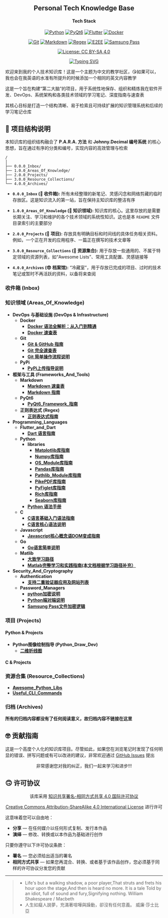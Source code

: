 <div align = "center">
    <h2> Personal Tech Knowledge Base </h2>
</div>

<div align="center">

  <h4> Tech Stack </h4>
  <p>
    <a href="https://www.python.org"><img alt="Python" src="https://img.shields.io/badge/Python-3776AB?style=for-the-badge&logo=python&logoColor=white"></a>
    <a href="https://riverbankcomputing.com/software/pyqt/intro"><img alt="PyQt6" src="https://img.shields.io/badge/PyQt6-41CD52?style=for-the-badge&logo=qt&logoColor=white"></a>
    <a href="https://flutter.dev"><img alt="Flutter" src="https://img.shields.io/badge/Flutter-02569B?style=for-the-badge&logo=flutter&logoColor=white"></a>
    <a href="https://www.docker.com/"><img alt="Docker" src="https://img.shields.io/badge/Docker-2496ED?style=for-the-badge&logo=docker&logoColor=white"></a>
  </p>
  <p>
    <a href="https://git-scm.com/"><img alt="Git" src="https://img.shields.io/badge/Git-F05032?style=for-the-badge&logo=git&logoColor=white"></a>
    <a href="https://www.markdownguide.org/"><img alt="Markdown" src="https://img.shields.io/badge/Markdown-000000?style=for-the-badge&logo=markdown&logoColor=white"></a>
    <a href="https://en.wikipedia.org/wiki/Regular_expression"><img alt="Regex" src="https://img.shields.io/badge/Regex-E74C3C?style=for-the-badge"></a>
    <a href="https://zh.wikipedia.org/wiki/%E7%AB%AF%E5%88%B0%E7%AB%AF%E5%8A%A0%E5%AF%86"><img alt="E2EE" src="https://img.shields.io/badge/E2EE-2ECC71?style=for-the-badge&logo=lock&logoColor=white"></a>
    <a href="https://www.samsung.com/global/galaxy/apps/samsung-pass/"><img alt="Samsung Pass" src="https://img.shields.io/badge/Samsung%20Pass-1428A0?style=for-the-badge&logo=samsung&logoColor=white"></a>
  </p>
  <p>
    <!-- <a href="https://github.com/EldricArlo/Forge/stargazers"><img alt="GitHub Stars" src="https://img.shields.io/github/stars/EldricArlo/Forge?style=for-the-badge&logo=github&logoColor=white"></a> -->
    <!-- <a href="https://github.com/EldricArlo/Forge/network/members"><img alt="GitHub Forks" src="https://img.shields.io/github/forks/EldricArlo/Forge?style=for-the-badge&logo=github&logoColor=white"></a> -->
    <!-- <a href="https://github.com/EldricArlo/Forge/watchers"><img alt="GitHub Watchers" src="https://img.shields.io/github/watchers/EldricArlo/Forge?style=for-the-badge&logo=github&logoColor=white"></a> -->
    <!-- <a href="https://github.com/EldricArlo/Forge/issues"><img alt="GitHub Issues" src="https://img.shields.io/github/issues/EldricArlo/Forge?style=for-the-badge&logo=github&logoColor=white"></a> -->
    <!-- <a href="https://github.com/EldricArlo/Forge/pulls"><img alt="GitHub Pull Requests" src="https://img.shields.io/github/issues-pr/EldricArlo/Forge?style=for-the-badge&logo=github&logoColor=white"></a> -->
    <a href="https://github.com/EldricArlo/Forge/blob/main/LICENSE"><img alt="License: CC BY-SA 4.0" src="https://img.shields.io/badge/License-CC%20BY--SA%204.0-lightgrey.svg?style=for-the-badge"></a>
     <!-- <a href="https://github.com/EldricArlo/Forge/graphs/commit-activity"><img alt="GitHub Last Commit" src="https://img.shields.io/github/last-commit/EldricArlo/Forge?style=for-the-badge"></a>
     <a href="https://github.com/EldricArlo/Forge"><img alt="GitHub Repo Size" src="https://img.shields.io/github/repo-size/EldricArlo/Forge?style=for-the-badge"></a> -->
  </p>
</div>

<!-- <div align="center">
  <a href="https://git.io/typing-svg">
    <img src="https://readme-typing-svg.demolab.com?font=JetBrains+Mono&weight=500&size=25&pause=1000&color=36BCF7&center=true&vCenter=true&repeat=true&width=550&lines=Every+madman's+heart.;Perhaps%2C+has+been+wounded+by+a+rose.;May+14%2C+2024" alt="Typing SVG" />
  </a>
</div> -->

<div align="center">
  <a href="https://git.io/typing-svg">
    <img src="https://readme-typing-svg.demolab.com?font=Dancing+Script&weight=700&size=30&pause=1000&color=DB2777&center=true&vCenter=true&repeat=true&width=550&lines=Every+madman's+heart.;Perhaps%2C+has+been+wounded+by+a+rose.;May+14%2C+2024" alt="Typing SVG" />
  </a>
</div>

欢迎来到我的个人技术知识库！这是一个主题为中文的教学社区，😘如果可以，我也会在我英语的水准有所提升的时候添加一个相同的英文内容教学

这是一个旨在构建“第二大脑”的项目，用于系统性地保存、组织和精炼我在软件开发、DevOps、系统架构和各类技术领域的学习笔记、深度指南与速查表

其核心目标是打造一个结构清晰、易于检索且可持续扩展的知识管理系统和后续的学习笔记仓库

## 🥳 项目结构说明

本知识库的组织结构融合了 **P.A.R.A. 方法** 和 **Johnny.Decimal 编号系统** 的核心思想，旨在通过有序的分类和编号，实现内容的高效管理与检索

```
/
│
├── 0.0.0_Inbox/
├── 1.0.0_Areas_Of_Knowledge/
├── 2.0.0_Projects/
├── 3.0.0_Resource_Collections/
└── 4.0.0_Archives/
```

*   **`0.0.0_Inbox` (🤯 收件箱):**
    所有未经整理的新笔记、灵感闪念和网络剪藏的临时存放区。这是知识流入的第一站，旨在保持主知识库的整洁有序

*   **`1.0.0_Areas_Of_Knowledge` (🧐 知识领域):**
    知识库的核心。这里存放的是需要长期关注、学习和维护的各个技术领域的系统性知识。这也是本 `README` 文件目录索引的主要部分

*   **`2.0.0_Projects` (🤠 项目):**
    存放具有明确目标和时间线的具体任务相关资料。例如，一个正在开发的应用程序、一篇正在撰写的技术文章等

*   **`3.0.0_Resource_Collections` (🥸 资源集合):**
    用于存放一些通用的、不属于特定领域的资源列表，如“Awesome Lists”、常用工具配置、灵感链接等

*   **`4.0.0_Archives` (😎 档案馆):**
    “冷藏室”，用于存放已完成的项目、过时的技术笔记或暂时不再活跃的资料，以备将来查阅

### 收件箱 (Inbox)

### 知识领域 (Areas_Of_Knowledge)


*   **DevOps 与基础设施 (DevOps & Infrastructure)**
    *   **Docker**
        *   [**Docker 语法全解析：从入门到精通**](./1.0.0_Areas_Of_Knowledge/DevOps_And_Infrastructure/Docker/Docker_Complete_Guide.md)
        *   [**Docker 速查表**](./1.0.0_Areas_Of_Knowledge/DevOps_And_Infrastructure/Docker/Docker_Cheatsheet.md)
    *   **Git**
        *   [**Git & GitHub 指南**](./1.0.0_Areas_Of_Knowledge/DevOps_And_Infrastructure/Git/Git_Cheatsheet.md)
        *   [**Git 完全速查表**](./1.0.0_Areas_Of_Knowledge/DevOps_And_Infrastructure/Git/Git_Cheatsheet.md)
        *   [**Git 简单操作流程说明**](./1.0.0_Areas_Of_Knowledge/DevOps_And_Infrastructure/Git/Git_Simple_Complete_Step_by_Step_Instructions.md)
    *   **PyPi**
        *   [**PyPi上传指导说明**](./1.0.0_Areas_Of_Knowledge/DevOps_And_Infrastructure/PyPi/Python包发布完全指南：从代码到PyPI.md)
*   **框架与工具 (Frameworks_And_Tools)**
    *   **Markdown**
        *   [**Markdown 速查表**](./1.0.0_Areas_Of_Knowledge/Frameworks_And_Tools/Markdown/Markdown_Cheatsheet.md)
        *   [**Markdown 指南**](./1.0.0_Areas_Of_Knowledge/Frameworks_And_Tools/Markdown/Markdown_Complete_Guide.md)
    *   **PyQt6**
        *   [**PyQt6_Framework_指南**](./1.0.0_Areas_Of_Knowledge/Frameworks_And_Tools/PyQt6/PyQt6_Framework_Guide.md)
    *   **正则表达式 (Regex)**
        *   [**正则表达式指南**](./1.0.0_Areas_Of_Knowledge/Frameworks_And_Tools/Regex/Regular_Expressions_Handbook.md)
*   **Programming_Languages**
    *   **Flutter_and_Dart**
        *   [**Dart 语言指南**](./1.0.0_Areas_Of_Knowledge/Programming_Languages/Flutter_and_Dart/Flutter_and_Python_Guide.md)
    *   **Python**
        *   **libraries**
            *   [**Matplotlib库指南**](./1.0.0_Areas_Of_Knowledge/Programming_Languages/Python/libraries/Matplotlib_Guide.md)
            *   [**Numpy库指南**](./1.0.0_Areas_Of_Knowledge/Programming_Languages/Python/libraries/NumPy_Guide.md)
            *   [**OS_Module库指南**](./1.0.0_Areas_Of_Knowledge/Programming_Languages/Python/libraries/OS_Module_Guide.md)
            *   [**Pandas库指南**](./1.0.0_Areas_Of_Knowledge/Programming_Languages/Python/libraries/Pandas_Guide.md)
            *   [**Pathlib_Module库指南**](./1.0.0_Areas_Of_Knowledge/Programming_Languages/Python/libraries/Pathlib_Module_Guide.md)
            *   [**PikePDF库指南**](./1.0.0_Areas_Of_Knowledge/Programming_Languages/Python/libraries/PikePDF_Guide.md)
            *   [**PyFiglet库指南**](./1.0.0_Areas_Of_Knowledge/Programming_Languages/Python/libraries/PyFiglet_Guide.md)
            *   [**Rich库指南**](./1.0.0_Areas_Of_Knowledge/Programming_Languages/Python/libraries/Rich_Library_Guide.md)
            *   [**Seaborn库指南**](./1.0.0_Areas_Of_Knowledge/Programming_Languages/Python/libraries/Seaborn_Guide.md)
        *   [**Python 语法手册**](./1.0.0_Areas_Of_Knowledge/Programming_Languages/Python/Python_Syntax_Handbook.md)
    *   **C**
        *   [**C语言基础入门语法指南**](./1.0.0_Areas_Of_Knowledge/Programming_Languages/C/C语言核心语法深度解析.md)
        *   [**C语言核心语法说明**](./1.0.0_Areas_Of_Knowledge/Programming_Languages/C/C语言核心语法深度解析.md)
    *   **Javascript**
        *   [**Javascript核心概念语DOM变成指南**](./1.0.0_Areas_Of_Knowledge/Programming_Languages/Javascript/JavaScript%20核心概念与%20DOM%20编程指南.md)
    *   **Go**
        *   [**Go语言简单说明**](./1.0.0_Areas_Of_Knowledge/Programming_Languages/Go/go语言简单指导.md)
    *   **Matlib**
        *   [**大致学习路径**](./1.0.0_Areas_Of_Knowledge/Programming_Languages/Matlab/大致学习路径.md)
        *   [**Matlab完整学习和实践指南(本文档根据学习路径补充）**](./1.0.0_Areas_Of_Knowledge/Programming_Languages/Matlab/Matlab完整学习和实践指南：从入门到专业应用.md)
*   **Security_And_Cryptography**
    *   **Authentication**
        *   [**支持二重验证器应用及网站列表**](./1.0.0_Areas_Of_Knowledge/Security_And_Cryptography/Authentication/TOTP_Supported_Services_List.md)
    *   **Password_Managers**
        *   [**python加密说明**](./1.0.0_Areas_Of_Knowledge/Security_And_Cryptography/Password_Managers/Python_E2EE_Password_Manager_Guide.md)
        *   [**Python端对端说明**](./1.0.0_Areas_Of_Knowledge/Security_And_Cryptography/Password_Managers/Python_ETE_Encrpted_Password_Manager.md)
        *   [**Samsung Pass文件加密逻辑**](./1.0.0_Areas_Of_Knowledge/Security_And_Cryptography/Password_Managers/Samsung_Pass_File_Format_Analysis.md)

### 项目 (Projects)

#### Python & Projects

<!-- *   **密码管理应用项目 (Password_Manager_App_Dev)**
        *   **Oracipher Project**
        *   **Oracore Project**
        *   **Orakit Project** -->
*   **Python图像绘制指导 (Python_Draw_Dev)**
    *   [**二维折线图**](./2.0.0_Projects/Python_Draw_Dev/2D_line_chart.md)

#### C & Projects

### 资源合集 (Resource_Collections)
*   [**Awesome_Python_Libs**](./3.0.0_Resource_Collections/Awesome_Python_Libs.md)
*   [**Useful_CLI_Commands**](./3.0.0_Resource_Collections/Useful_CLI_Commands.md)

### 归档 (Archives)

**所有的归档内容都没有了任何阅读意义，故归档内容不链接在这里**

## 🤓 贡献指南

这是一个高度个人化的知识库项目。尽管如此，如果您在浏览笔记时发现了任何明显的错误、拼写问题或有可以改进的建议，非常欢迎通过 [GitHub Issues](https://github.com/EldricArlo/Forge/issues) 提出

<div align = "center">
非常感谢您对我的纠正，我们一起来学习和进步!!!
</div>

## 🙃 许可协议

<div align = "center">

该库采用
[知识共享署名-相同方式共享 4.0 国际许可协议](https://creativecommons.org/licenses/by-sa/4.0/)

[Creative Commons Attribution-ShareAlike 4.0 International License](https://creativecommons.org/licenses/by-sa/4.0/)
进行许可
</div>

这意味着您可以自由地：
*   **分享** — 在任何媒介以任何形式复制、发行本作品
*   **演绎** — 修改、转换或以本作品为基础进行创作

只要你遵守以下许可协议条款：
*   **署名** — 您必须给出适当的署名
*   **相同方式共享** — 如果您再混合、转换、或者基于该作品创作，您必须基于同样的许可协议分发您的贡献

----
>* Life's but a walking shadow, a poor player,That struts and frets his hour upon the stage,And then is heard no more. It is a tale Told by an idiot, full of sound and fury,Signifying nothing. William Shakespeare / Macbeth
>* 人生如癡人說夢，充滿著喧嘩與躁動，卻沒有任何意義。 威廉·莎士比亞